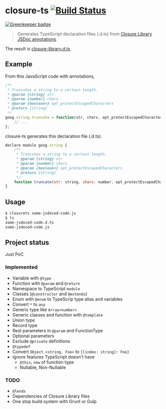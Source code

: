closure-ts [![Build Status](https://travis-ci.org/teppeis/closure-ts.svg?branch=master)](https://travis-ci.org/teppeis/closure-ts)
====

[![Greenkeeper badge](https://badges.greenkeeper.io/teppeis/closure-ts.svg)](https://greenkeeper.io/)

> Generates TypeScript declaration files (.d.ts) from [Closure Library JSDoc annotations](https://developers.google.com/closure/compiler/docs/js-for-compiler).

The result is [closure-library.d.ts](https://github.com/teppeis/closure-library.d.ts "teppeis/closure-library.d.ts").

## Example

From this JavaScript code with annotations,
```javascript
/**
 * Truncates a string to a certain length.
 * @param {string} str
 * @param {number} chars
 * @param {boolean=} opt_protectEscapedCharacters
 * @return {string}
 */
goog.string.truncate = function(str, chars, opt_protectEscapedCharacters) {
    // ...
};
```
closure-ts generates this declaration file (.d.ts).
```javascript
declare module goog.string {
    /**
     * Truncates a string to a certain length.
     * @param {string} str
     * @param {number} chars
     * @param {boolean=} opt_protectEscapedCharacters
     * @return {string}
     */
    function truncate(str: string, chars: number, opt_protectEscapedCharacters?: boolean): string;
}
```

## Usage

```bash
$ closurets some-jsdoced-code.js
$ ls
some-jsdoced-code.d.ts
some-jsdoced-code.js
```

## Project status

Just PoC

### Implemented

* Variable with `@type`
* Function with `@param` and `@return`
* Namespace to TypeScript `module`
* Classes (`@constructor` and `@extends`)
* Enum with `@enum` to TypeScrip type alias and variables
* Convert `*` to `any`
* Generic type like `Array<number>`
* Generic classes and function with `@template`
* Union type
* Record type
* Rest parameters in `@param` and FunctionType
* Optional parameters
* Exclude `@private` definitions
* `@typedef`
* Convert `Object.<string, Foo>` to `{[index: string]: Foo}`
* Ignore features TypeScript doesn't have
    * `@this`, `new` of function type
    * Nullable, Non-Nullable

### TODO

* `@lends`
* Dependencies of Closure Library files
* One stop build system with Grunt or Gulp
